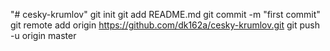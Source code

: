 "# cesky-krumlov"  git init git add README.md git commit -m "first commit" git remote add origin https://github.com/dk162a/cesky-krumlov.git git push -u origin master
